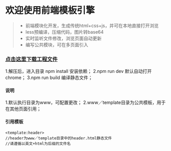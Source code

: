 # 欢迎使用前端模板引擎

> * 前端模块化开发，生成传统html+css+js，并可在本地直接打开浏览
> * less预编译，压缩代码，图片转base64
> * 实时监听文件修改，浏览页面自动更新
> * 编写公共模块，可在多页面引入

### [点击这里下载工程文件](https://github.com/749264345/HTML-Template-Engine/archive/master.zip)
1.解压后，进入目录 npm install 安装依赖；
2.npm run dev 默认自动打开chrome；
3.npm run build 编译静态文件；
#### 说明
1.默认执行目录为www，可配置更改；
2.www／template目录为公共模板，用于在其他页面引用；
#### 引用模板

    <template:header>
    //header为www／template目录中的header.html静态文件
    //请遵循以英文+html为后缀的文件名